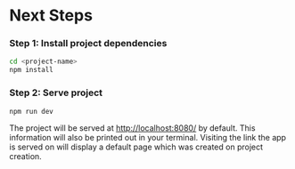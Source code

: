 # Next Steps

### Step 1: Install project dependencies

```bash
cd <project-name>
npm install
```

### Step 2: Serve project

```bash
npm run dev
```

The project will be served at [http://localhost:8080/](http://localhost:8080/) by default. This information will also be printed out in your terminal. Visiting the link the app is served on will display a default page which was created on project creation.
